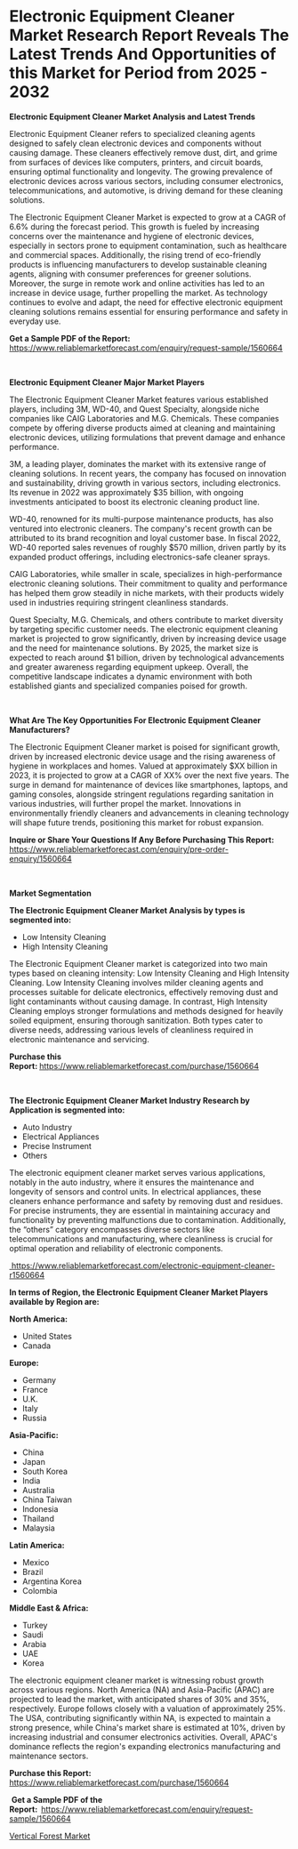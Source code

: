 <p><h1>Electronic Equipment Cleaner Market Research Report Reveals The Latest Trends And Opportunities of this Market for Period from 2025 - 2032</h1></p><p><strong>Electronic Equipment Cleaner Market Analysis and Latest Trends</strong></p>
<p><p>Electronic Equipment Cleaner refers to specialized cleaning agents designed to safely clean electronic devices and components without causing damage. These cleaners effectively remove dust, dirt, and grime from surfaces of devices like computers, printers, and circuit boards, ensuring optimal functionality and longevity. The growing prevalence of electronic devices across various sectors, including consumer electronics, telecommunications, and automotive, is driving demand for these cleaning solutions.</p><p>The Electronic Equipment Cleaner Market is expected to grow at a CAGR of 6.6% during the forecast period. This growth is fueled by increasing concerns over the maintenance and hygiene of electronic devices, especially in sectors prone to equipment contamination, such as healthcare and commercial spaces. Additionally, the rising trend of eco-friendly products is influencing manufacturers to develop sustainable cleaning agents, aligning with consumer preferences for greener solutions. Moreover, the surge in remote work and online activities has led to an increase in device usage, further propelling the market. As technology continues to evolve and adapt, the need for effective electronic equipment cleaning solutions remains essential for ensuring performance and safety in everyday use.</p></p>
<p><strong>Get a Sample PDF of the Report:&nbsp;</strong> <a href="https://www.reliablemarketforecast.com/enquiry/request-sample/1560664?utm_campaign=1885&utm_medium=2&utm_source=Github&utm_content=ia&utm_term=05022025&utm_id=electronic-equipment-cleaner">https://www.reliablemarketforecast.com/enquiry/request-sample/1560664</a></p>
<p>&nbsp;</p>
<p><strong>Electronic Equipment Cleaner Major Market Players</strong></p>
<p><p>The Electronic Equipment Cleaner Market features various established players, including 3M, WD-40, and Quest Specialty, alongside niche companies like CAIG Laboratories and M.G. Chemicals. These companies compete by offering diverse products aimed at cleaning and maintaining electronic devices, utilizing formulations that prevent damage and enhance performance.</p><p>3M, a leading player, dominates the market with its extensive range of cleaning solutions. In recent years, the company has focused on innovation and sustainability, driving growth in various sectors, including electronics. Its revenue in 2022 was approximately $35 billion, with ongoing investments anticipated to boost its electronic cleaning product line.</p><p>WD-40, renowned for its multi-purpose maintenance products, has also ventured into electronic cleaners. The company's recent growth can be attributed to its brand recognition and loyal customer base. In fiscal 2022, WD-40 reported sales revenues of roughly $570 million, driven partly by its expanded product offerings, including electronics-safe cleaner sprays.</p><p>CAIG Laboratories, while smaller in scale, specializes in high-performance electronic cleaning solutions. Their commitment to quality and performance has helped them grow steadily in niche markets, with their products widely used in industries requiring stringent cleanliness standards.</p><p>Quest Specialty, M.G. Chemicals, and others contribute to market diversity by targeting specific customer needs. The electronic equipment cleaning market is projected to grow significantly, driven by increasing device usage and the need for maintenance solutions. By 2025, the market size is expected to reach around $1 billion, driven by technological advancements and greater awareness regarding equipment upkeep. Overall, the competitive landscape indicates a dynamic environment with both established giants and specialized companies poised for growth.</p></p>
<p>&nbsp;</p>
<p><strong>What Are The Key Opportunities For Electronic Equipment Cleaner Manufacturers?</strong></p>
<p><p>The Electronic Equipment Cleaner market is poised for significant growth, driven by increased electronic device usage and the rising awareness of hygiene in workplaces and homes. Valued at approximately $XX billion in 2023, it is projected to grow at a CAGR of XX% over the next five years. The surge in demand for maintenance of devices like smartphones, laptops, and gaming consoles, alongside stringent regulations regarding sanitation in various industries, will further propel the market. Innovations in environmentally friendly cleaners and advancements in cleaning technology will shape future trends, positioning this market for robust expansion.</p></p>
<p><strong>Inquire or Share Your Questions If Any Before Purchasing This Report:</strong> <a href="https://www.reliablemarketforecast.com/enquiry/pre-order-enquiry/1560664?utm_campaign=1885&utm_medium=2&utm_source=Github&utm_content=ia&utm_term=05022025&utm_id=electronic-equipment-cleaner">https://www.reliablemarketforecast.com/enquiry/pre-order-enquiry/1560664</a></p>
<p>&nbsp;</p>
<p><strong>Market Segmentation</strong></p>
<p><strong>The Electronic Equipment Cleaner Market Analysis by types is segmented into:</strong></p>
<p><ul><li>Low Intensity Cleaning</li><li>High Intensity Cleaning</li></ul></p>
<p><p>The Electronic Equipment Cleaner market is categorized into two main types based on cleaning intensity: Low Intensity Cleaning and High Intensity Cleaning. Low Intensity Cleaning involves milder cleaning agents and processes suitable for delicate electronics, effectively removing dust and light contaminants without causing damage. In contrast, High Intensity Cleaning employs stronger formulations and methods designed for heavily soiled equipment, ensuring thorough sanitization. Both types cater to diverse needs, addressing various levels of cleanliness required in electronic maintenance and servicing.</p></p>
<p><strong>Purchase this Report:&nbsp;</strong><a href="https://www.reliablemarketforecast.com/purchase/1560664?utm_campaign=1885&utm_medium=2&utm_source=Github&utm_content=ia&utm_term=05022025&utm_id=electronic-equipment-cleaner">https://www.reliablemarketforecast.com/purchase/1560664</a></p>
<p>&nbsp;</p>
<p><strong>The Electronic Equipment Cleaner Market Industry Research by Application is segmented into:</strong></p>
<p><ul><li>Auto Industry</li><li>Electrical Appliances</li><li>Precise Instrument</li><li>Others</li></ul></p>
<p><p>The electronic equipment cleaner market serves various applications, notably in the auto industry, where it ensures the maintenance and longevity of sensors and control units. In electrical appliances, these cleaners enhance performance and safety by removing dust and residues. For precise instruments, they are essential in maintaining accuracy and functionality by preventing malfunctions due to contamination. Additionally, the “others” category encompasses diverse sectors like telecommunications and manufacturing, where cleanliness is crucial for optimal operation and reliability of electronic components.</p></p>
<p><a href="https://www.reliablemarketforecast.com/electronic-equipment-cleaner-r1560664?utm_campaign=1885&utm_medium=2&utm_source=Github&utm_content=ia&utm_term=05022025&utm_id=electronic-equipment-cleaner">&nbsp;https://www.reliablemarketforecast.com/electronic-equipment-cleaner-r1560664</a></p>
<p><strong>In terms of Region, the Electronic Equipment Cleaner Market Players available by Region are:</strong></p>
<p>
    <p> <strong> North America: </strong>
        <ul>
            <li>United States</li>
            <li>Canada</li>
        </ul>
        </p> 
    <p> <strong> Europe: </strong>
        <ul>
            <li>Germany</li>
            <li>France</li>
            <li>U.K.</li>
            <li>Italy</li>
            <li>Russia</li>
        </ul>
        </p> 
    <p> <strong> Asia-Pacific: </strong>
        <ul>
            <li>China</li>
            <li>Japan</li>
            <li>South Korea</li>
            <li>India</li>
            <li>Australia</li>
            <li>China Taiwan</li>
            <li>Indonesia</li>
            <li>Thailand</li>
            <li>Malaysia</li>
        </ul>
        </p> 
    <p> <strong> Latin America: </strong>
        <ul>
            <li>Mexico</li>
            <li>Brazil</li>
            <li>Argentina Korea</li>
            <li>Colombia</li>
        </ul>
        </p> 
    <p> <strong> Middle East & Africa: </strong>
        <ul>
            <li>Turkey</li>
            <li>Saudi</li>
            <li>Arabia</li>
            <li>UAE</li>
            <li>Korea</li>
        </ul>
    </p>
    </p>
<p><p>The electronic equipment cleaner market is witnessing robust growth across various regions. North America (NA) and Asia-Pacific (APAC) are projected to lead the market, with anticipated shares of 30% and 35%, respectively. Europe follows closely with a valuation of approximately 25%. The USA, contributing significantly within NA, is expected to maintain a strong presence, while China's market share is estimated at 10%, driven by increasing industrial and consumer electronics activities. Overall, APAC's dominance reflects the region's expanding electronics manufacturing and maintenance sectors.</p></p>
<p><strong>Purchase this Report: </strong><a href="https://www.reliablemarketforecast.com/purchase/1560664?utm_campaign=1885&utm_medium=2&utm_source=Github&utm_content=ia&utm_term=05022025&utm_id=electronic-equipment-cleaner">https://www.reliablemarketforecast.com/purchase/1560664</a></p>
<p>&nbsp;<strong>Get a Sample PDF of the Report:&nbsp;&nbsp;</strong><a href="https://www.reliablemarketforecast.com/enquiry/request-sample/1560664?utm_campaign=1885&utm_medium=2&utm_source=Github&utm_content=ia&utm_term=05022025&utm_id=electronic-equipment-cleaner">https://www.reliablemarketforecast.com/enquiry/request-sample/1560664</a></p>
<p><strong></strong></p>
<p><p><a href="https://github.com/sofayahoo2023/Market-Research-Report-List-6/blob/main/vertical-forest-market.md?utm_campaign=1885&utm_medium=2&utm_source=Github&utm_content=ia&utm_term=05022025&utm_id=electronic-equipment-cleaner">Vertical Forest Market</a></p></p>